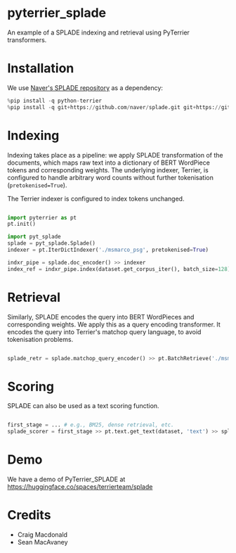 # pyterrier_splade

An example of a SPLADE indexing and retrieval using PyTerrier transformers. 


# Installation

We use [Naver's SPLADE repository](https://github.com/naver/splade) as a dependency: 

```python
%pip install -q python-terrier
%pip install -q git+https://github.com/naver/splade.git git+https://github.com/cmacdonald/pyt_splade.git
```

# Indexing

Indexing takes place as a pipeline: we apply SPLADE transformation of the documents, which maps raw text into a dictionary of BERT WordPiece tokens and corresponding weights. The underlying indexer, Terrier, is configured to handle arbitrary word counts without further tokenisation (`pretokenised=True`).

The Terrier indexer is configured to index tokens unchanged. 

```python

import pyterrier as pt
pt.init()

import pyt_splade
splade = pyt_splade.Splade()
indexer = pt.IterDictIndexer('./msmarco_psg', pretokenised=True)

indxr_pipe = splade.doc_encoder() >> indexer
index_ref = indxr_pipe.index(dataset.get_corpus_iter(), batch_size=128)

```

# Retrieval

Similarly, SPLADE encodes the query into BERT WordPieces and corresponding weights.
We apply this as a query encoding transformer. It encodes the query into Terrier's matchop query language, to avoid tokenisation problems.

```python

splade_retr = splade.matchop_query_encoder() >> pt.BatchRetrieve('./msmarco_psg', wmodel='Tf')

```

# Scoring

SPLADE can also be used as a text scoring function.

```python

first_stage = ... # e.g., BM25, dense retrieval, etc.
splade_scorer = first_stage >> pt.text.get_text(dataset, 'text') >> splade.scorer()

```

# Demo

We have a demo of PyTerrier_SPLADE at https://huggingface.co/spaces/terrierteam/splade

# Credits 

 - Craig Macdonald
 - Sean MacAvaney
